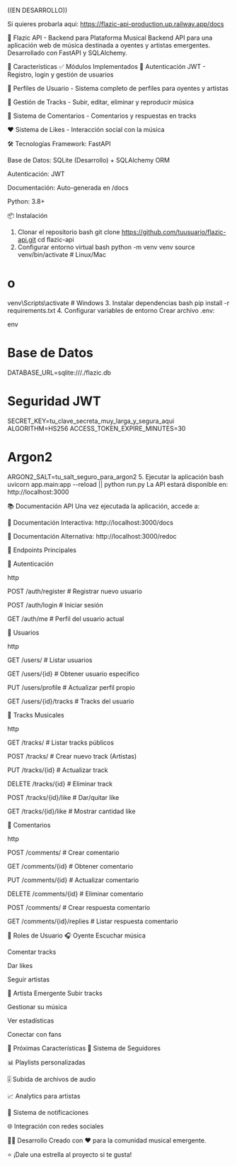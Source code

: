((EN DESARROLLO))


Si quieres probarla aqui: https://flazic-api-production.up.railway.app/docs


🎵 Flazic API - Backend para Plataforma Musical
Backend API para una aplicación web de música destinada a oyentes y artistas emergentes. Desarrollado con FastAPI y SQLAlchemy.

🚀 Características
✅ Módulos Implementados
🔐 Autenticación JWT - Registro, login y gestión de usuarios

👤 Perfiles de Usuario - Sistema completo de perfiles para oyentes y artistas

🎵 Gestión de Tracks - Subir, editar, eliminar y reproducir música

💬 Sistema de Comentarios - Comentarios y respuestas en tracks

❤️ Sistema de Likes - Interacción social con la música

🛠️ Tecnologías
Framework: FastAPI

Base de Datos: SQLite (Desarrollo) + SQLAlchemy ORM

Autenticación: JWT

Documentación: Auto-generada en /docs

Python: 3.8+

📦 Instalación
1. Clonar el repositorio
bash
git clone https://github.com/tuusuario/flazic-api.git
cd flazic-api
2. Configurar entorno virtual
bash
python -m venv venv
source venv/bin/activate  # Linux/Mac
# o
venv\Scripts\activate     # Windows
3. Instalar dependencias
bash
pip install -r requirements.txt
4. Configurar variables de entorno
Crear archivo .env:

env
# Base de Datos
DATABASE_URL=sqlite:///./flazic.db

# Seguridad JWT
SECRET_KEY=tu_clave_secreta_muy_larga_y_segura_aqui
ALGORITHM=HS256
ACCESS_TOKEN_EXPIRE_MINUTES=30

# Argon2
ARGON2_SALT=tu_salt_seguro_para_argon2
5. Ejecutar la aplicación
bash
uvicorn app.main:app --reload || python run.py
La API estará disponible en: http://localhost:3000

📚 Documentación API
Una vez ejecutada la aplicación, accede a:

📖 Documentación Interactiva: http://localhost:3000/docs

📄 Documentación Alternativa: http://localhost:3000/redoc

🎯 Endpoints Principales

🔐 Autenticación

http

POST /auth/register     # Registrar nuevo usuario

POST /auth/login        # Iniciar sesión

GET  /auth/me          # Perfil del usuario actual

👤 Usuarios

http

GET  /users/           # Listar usuarios

GET  /users/{id}       # Obtener usuario específico

PUT  /users/profile    # Actualizar perfil propio

GET  /users/{id}/tracks # Tracks del usuario

🎵 Tracks Musicales

http

GET    /tracks/          # Listar tracks públicos

POST   /tracks/          # Crear nuevo track (Artistas)

PUT    /tracks/{id}      # Actualizar track

DELETE /tracks/{id}      # Eliminar track

POST   /tracks/{id}/like # Dar/quitar like

GET    /tracks/{id}/like # Mostrar cantidad like

💬 Comentarios

http

POST /comments/              # Crear comentario

GET  /comments/{id}          # Obtener comentario

PUT  /comments/{id}          # Actualizar comentario

DELETE /comments/{id}        # Eliminar comentario

POST  /comments/             # Crear respuesta comentario

GET  /comments/{id}/replies  # Listar respuesta comentario



👥 Roles de Usuario
🎧 Oyente
Escuchar música

Comentar tracks

Dar likes

Seguir artistas

🎤 Artista Emergente
Subir tracks

Gestionar su música

Ver estadísticas

Conectar con fans

🚧 Próximas Características
🔄 Sistema de Seguidores

📊 Playlists personalizadas

🎚️ Subida de archivos de audio

📈 Analytics para artistas

🔔 Sistema de notificaciones

🌐 Integración con redes sociales

👨‍💻 Desarrollo
Creado con ❤️ para la comunidad musical emergente.

⭐ ¡Dale una estrella al proyecto si te gusta!

